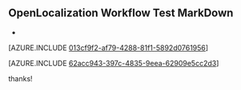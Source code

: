 ## OpenLocalization Workflow Test MarkDown
* 

[AZURE.INCLUDE [013cf9f2-af79-4288-81f1-5892d0761956](calleeMd1.md)]



[AZURE.INCLUDE [62acc943-397c-4835-9eea-62909e5cc2d3](calleeMd2.md)]

 
thanks!